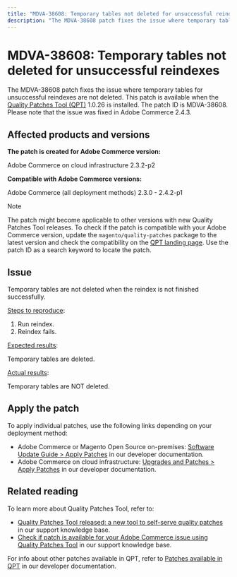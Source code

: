 ```yaml
---
title: "MDVA-38608: Temporary tables not deleted for unsuccessful reindexes"
description: "The MDVA-38608 patch fixes the issue where temporary tables for unsuccessful reindexes are not deleted. This patch is available when the [Quality Patches Tool (QPT)](/help/announcements/adobe-commerce-announcements/magento-quality-patches-released-new-tool-to-self-serve-quality-patches.md) 1.0.26 is installed. The patch ID is MDVA-38608. Please note that the issue was fixed in Adobe Commerce 2.4.3."
---
```


# MDVA-38608: Temporary tables not deleted for unsuccessful reindexes

The MDVA-38608 patch fixes the issue where temporary tables for unsuccessful reindexes are not deleted. This patch is available when the [Quality Patches Tool (QPT)](/help/announcements/adobe-commerce-announcements/magento-quality-patches-released-new-tool-to-self-serve-quality-patches.md) 1.0.26 is installed. The patch ID is MDVA-38608. Please note that the issue was fixed in Adobe Commerce 2.4.3.

## Affected products and versions

**The patch is created for Adobe Commerce version:**

Adobe Commerce on cloud infrastructure 2.3.2-p2

**Compatible with Adobe Commerce versions:**

Adobe Commerce (all deployment methods) 2.3.0 - 2.4.2-p1

>[!NOTE]
>
>The patch might become applicable to other versions with new Quality Patches Tool releases. To check if the patch is compatible with your Adobe Commerce version, update the `magento/quality-patches` package to the latest version and check the compatibility on the [QPT landing page](https://devdocs.magento.com/quality-patches/tool.html#patch-grid). Use the patch ID as a search keyword to locate the patch.

## Issue

Temporary tables are not deleted when the reindex is not finished successfully.

<u>Steps to reproduce</u>:

1. Run reindex.
1. Reindex fails.

<u>Expected results</u>:

Temporary tables are deleted.

<u>Actual results</u>:

Temporary tables are NOT deleted.

## Apply the patch

To apply individual patches, use the following links depending on your deployment method:

* Adobe Commerce or Magento Open Source on-premises: [Software Update Guide > Apply Patches](https://devdocs.magento.com/guides/v2.4/comp-mgr/patching/mqp.html) in our developer documentation.
* Adobe Commerce on cloud infrastructure: [Upgrades and Patches > Apply Patches](https://devdocs.magento.com/cloud/project/project-patch.html) in our developer documentation.

## Related reading

To learn more about Quality Patches Tool, refer to:

* [Quality Patches Tool released: a new tool to self-serve quality patches](/help/announcements/adobe-commerce-announcements/magento-quality-patches-released-new-tool-to-self-serve-quality-patches.md) in our support knowledge base.
* [Check if patch is available for your Adobe Commerce issue using Quality Patches Tool](https://support.magento.com/hc/en-us/articles/360047125252) in our support knowledge base.

For info about other patches available in QPT, refer to [Patches available in QPT](https://devdocs.magento.com/quality-patches/tool.html#patch-grid) in our developer documentation.